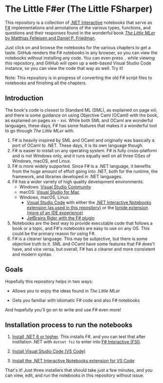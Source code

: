 # The Little F#er (The Little FSharper)

This repository is a collection of [.NET Interactive](https://github.com/dotnet/interactive) notebooks that serve as [F#](https://fsharp.org/) implementations and annotations of the various types, functions, and questions and their responses found in the wonderful book [*The Little MLer* by Matthias Felleisen and Daniel P. Friedman](https://mitpress.mit.edu/9780262561143/the-little-mler/).

Just click on and browse the notebooks for the various chapters to get a taste. GitHub renders the F# notebooks in any browser, so you can view the notebooks without installing any code. You can even press `.` while viewing this repository, and GitHub will open up a web-based Visual Studio Code instance, so you can view the code that way as well. Try it!

Note: This repository is in progress of converting the old F# script files to notebooks and finishing all the chapters.

## Introduction

The book's code is closest to Standard ML (SML), as explained on page xiii, and there is some guidance on using Objective Caml (OCaml) with the book, as explained on pages xv - xvi. While both SML and OCaml are wonderful languages, these days, F# has some features that makes it a wonderful tool to go through *The Little MLer* with.

1. F# is heavily inspired by SML and OCaml and originally was basically a port of OCaml to .NET. These days, it is its own language though.
2. F# is easier to install on any operating system. F# is fully cross-platform and is not Windows only, and it runs equally well on all three OSes of Windows, macOS, and Linux.
3. F# is more widely supported. Since F# is a .NET language, it benefits from the huge amount of effort going into .NET, both for the runtime, the framework, and libraries developed in .NET languages.
4. F# has a wider variety of high quality development environments.
    * Windows: [Visual Studio Community](https://visualstudio.microsoft.com/vs/community/)
    * macOS: [Visual Studio for Mac](https://visualstudio.microsoft.com/vs/mac/)
    * Windows, macOS, Linux:
        * [Visual Studio Code](https://code.visualstudio.com/) with either the [.NET Interactive Notebooks extension (as used in this repository)](https://marketplace.visualstudio.com/items?itemName=ms-dotnettools.dotnet-interactive-vscode) or the [Ionide extension (more of an IDE experience)](https://marketplace.visualstudio.com/items?itemName=Ionide.Ionide-fsharp)
        * [JetBrains Rider with the F# plugin](https://www.jetbrains.com/help/rider/F_Sharp.html)
5. Notebooks are the best way to provide executable code that follows a book or a topic, and F#'s notebooks are easy to use on any OS. This could be the primary reason for using F#.
6. F# is a cleaner language. This may be subjective, but there is some objective truth to it. SML and OCaml have some features that F# does't have, and vice versa, but overall, F# has a cleaner and more consistent and modern syntax.

## Goals

Hopefully this repository helps in two ways:

* Allows you to enjoy the ideas found in *The Little MLer*

* Gets you familiar with idiomatic F# code and also F# notebooks

And hopefully you'll go on to write and use F# even more!

## Installation process to run the notebooks

1. [Install .NET 6 or higher](https://dotnet.microsoft.com/en-us/learn/dotnet/hello-world-tutorial/install). This installs F#, and you can test that after instllation .NET with `dotnet fsi` to enter into [F# Interactive (FSI)](https://docs.microsoft.com/en-us/dotnet/fsharp/tools/fsharp-interactive/).

2. [Install Visual Studio Code (VS Code)](https://code.visualstudio.com/)

3. [Install the .NET Interactive Notebooks extension for VS Code](https://marketplace.visualstudio.com/items?itemName=ms-dotnettools.dotnet-interactive-vscode)

That's it! Just three installers that should take just a few minutes, and you can view, edit, and run the notebooks in this repository without issue.
